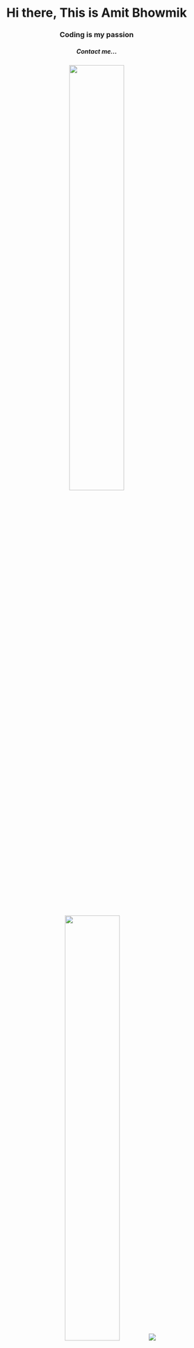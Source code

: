 <h1 align="center">Hi there, This is Amit Bhowmik</h1>
<h3 align="center">Coding is my passion</h3>

<h5 align= "center" src="amitbhowmik407@gmail.com">Contact me...</h5>


<div align="center">
  
  <img height="50%" width="auto" src ="https://github-readme-stats.vercel.app/api?username=Amit-Bhowmik&show_icons=true&count_private=true&theme=darcula&hide_border=true&bg_color=00000000">
  <img height="50%" width="auto" src ="https://github-readme-stats.vercel.app/api/top-langs/?username=Amit-Bhowmik&layout=compact&hide_border=true&theme=darcula&bg_color=00000000&langs_count=6&exclude_repo=offline-service-sharing-client">
  <img src ="https://github-readme-streak-stats.herokuapp.com?user=Amit-Bhowmik&theme=darcula&hide_border=true&background=FFFFFF00">
  <br>
  
</div>

<p align="center">&nbsp;<img align="center" src="https://github-readme-stats.vercel.app/api?username=Amit-Bhowmik&show_icons=true&locale=en&theme=darcula" alt="Amit-Bhowmik" /></p>
<p align="center"><img  src="https://github-readme-stats.vercel.app/api/wakatime?username=amit17&theme=darcula" /></p>



###

